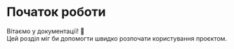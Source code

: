 # Початок роботи

Вітаємо у документації! 🎉  
Цей розділ міг би допомогти швидко розпочати користування проєктом.

